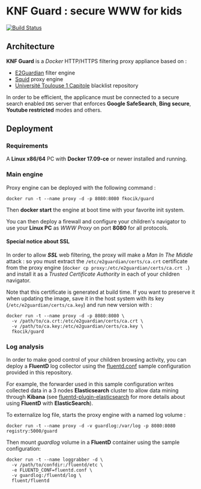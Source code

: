 # KNF Guard : secure WWW for kids

[![Build Status](https://travis-ci.org/fkocik/guard.svg?branch=master)](https://travis-ci.org/fkocik/guard)

## Architecture

**KNF Guard** is a *Docker* HTTP/HTTPS filtering proxy appliance based on :

* [E2Guardian](http://e2guardian.org/cms/index.php) filter engine
* [Squid](http://www.squid-cache.org/) proxy engine
* [Université Toulouse 1 Capitole](https://dsi.ut-capitole.fr/blacklists/) blacklist repository

In order to be efficient, the applicance must be connected to a secure search enabled `DNS` server
that enforces **Google SafeSearch**, **Bing secure**, **Youtube restricted** modes and others.

## Deployment

### Requirements

A **Linux x86/64** PC with **Docker 17.09-ce** or newer installed and running.

### Main engine

Proxy engine can be deployed with the following command :

`docker run -t --name proxy -d -p 8080:8080 fkocik/guard` 

Then **docker start** the engine at boot time with your favorite init system.

You can then deploy a firewall and configure your children's navigator to use your
**Linux PC** as *WWW Proxy* on port **8080** for all protocols.

#### Special notice about SSL

In order to allow ***SSL*** web filtering, the proxy will make a *Man In The Middle*
attack : so you must extract the `/etc/e2guardian/certs/ca.crt` certificate from the
proxy engine (`docker cp proxy:/etc/e2guardian/certs/ca.crt .`) and install it as a
*Trusted Certificate Authority* in each of your children navigator.

Note that this certificate is generated at build time. If you want to preserve it when
updating the image, save it in the host system with its key 
(`/etc/e2guardian/certs/ca.key`) and run new version with :
```
docker run -t --name proxy -d -p 8080:8080 \
  -v /path/to/ca.crt:/etc/e2guardian/certs/ca.crt \
  -v /path/to/ca.key:/etc/e2guardian/certs/ca.key \
  fkocik/guard
```

### Log analysis

In order to make good control of your children browsing activity, you can deploy a
**FluentD** log collector using the [fluentd.conf](fluentd/fluentd.conf) sample 
configuration provided in this repository.

For example, the forwarder used in this sample configuration writes collected data 
in a 3 nodes **Elasticsearch** cluster to allow data mining through **Kibana**
(see [fluentd-plugin-elasticsearch](https://github.com/uken/fluent-plugin-elasticsearch)
for more details about using **FluentD** with **ElasticSearch**).

To externalize log file, starts the proxy engine with a named log volume :

`docker run -t --name proxy -d -v guardlog:/var/log -p 8080:8080 registry:5000/guard`

Then mount *guardlog* volume in a **FluentD** container using the sample configuration:
```
docker run -t --name loggrabber -d \
  -v /path/to/confdir:/fluentd/etc \
  -e FLUENTD_CONF=fluentd.conf \
  -v guardlog:/fluentd/log \
  fluent/fluentd
```


